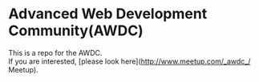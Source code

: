 # Advanced Web Development Community(AWDC)
This is a repo for the AWDC.<br>
If you are interested, [please look here](http://www.meetup.com/_awdc_/ Meetup).